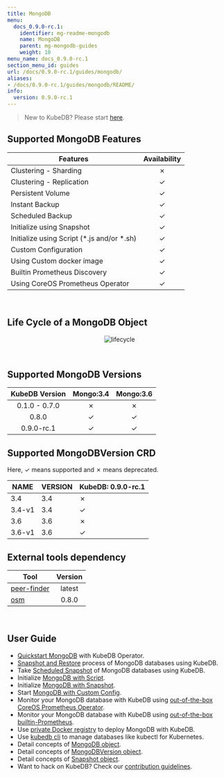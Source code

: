 ```yaml
---
title: MongoDB
menu:
  docs_0.9.0-rc.1:
    identifier: mg-readme-mongodb
    name: MongoDB
    parent: mg-mongodb-guides
    weight: 10
menu_name: docs_0.9.0-rc.1
section_menu_id: guides
url: /docs/0.9.0-rc.1/guides/mongodb/
aliases:
- /docs/0.9.0-rc.1/guides/mongodb/README/
info:
  version: 0.9.0-rc.1
---
```


> New to KubeDB? Please start [here](/docs/0.9.0-rc.1/concepts/README).

## Supported MongoDB Features

|                   Features                   | Availability |
| -------------------------------------------- | :----------: |
| Clustering - Sharding                        |   &#10007;   |
| Clustering - Replication                     |   &#10003;   |
| Persistent Volume                            |   &#10003;   |
| Instant Backup                               |   &#10003;   |
| Scheduled Backup                             |   &#10003;   |
| Initialize using Snapshot                    |   &#10003;   |
| Initialize using Script (\*.js and/or \*.sh) |   &#10003;   |
| Custom Configuration                         |   &#10003;   |
| Using Custom docker image                    |   &#10003;   |
| Builtin Prometheus Discovery                 |   &#10003;   |
| Using CoreOS Prometheus Operator             |   &#10003;   |

<br/>

## Life Cycle of a MongoDB Object

<p align="center">
  <img alt="lifecycle"  src="/docs/0.9.0-rc.1/images/mongodb/mgo-lifecycle.png">
</p>

<br/>

## Supported MongoDB Versions

| KubeDB Version | Mongo:3.4 | Mongo:3.6 |
|:--------------:|:---------:|:---------:|
| 0.1.0 - 0.7.0  | &#10007;  | &#10007;  |
| 0.8.0          | &#10003;  | &#10003;  |
| 0.9.0-rc.1     | &#10003;  | &#10003;  |

## Supported MongoDBVersion CRD

Here, &#10003; means supported and &#10007; means deprecated.

| NAME     | VERSION | KubeDB: 0.9.0-rc.1 |
|----------|---------|--------------------|
| 3.4      | 3.4     | &#10007;           |
| 3.4-v1   | 3.4     | &#10003;           |
| 3.6      | 3.6     | &#10007;           |
| 3.6-v1   | 3.6     | &#10003;           |

## External tools dependency

|    Tool   | Version |
| --------- | :-----: |
| [peer-finder](https://github.com/kubernetes/contrib/tree/master/peer-finder) | latest  |
| [osm](https://github.com/appscode/osm) |  0.8.0  |

<br/>

## User Guide

- [Quickstart MongoDB](/docs/0.9.0-rc.1/guides/mongodb/quickstart/quickstart) with KubeDB Operator.
- [Snapshot and Restore](/docs/0.9.0-rc.1/guides/mongodb/snapshot/backup-and-restore) process of MongoDB databases using KubeDB.
- Take [Scheduled Snapshot](/docs/0.9.0-rc.1/guides/mongodb/snapshot/scheduled-backup) of MongoDB databases using KubeDB.
- Initialize [MongoDB with Script](/docs/0.9.0-rc.1/guides/mongodb/initialization/using-script).
- Initialize [MongoDB with Snapshot](/docs/0.9.0-rc.1/guides/mongodb/initialization/using-snapshot).
- Start [MongoDB with Custom Config](/docs/0.9.0-rc.1/guides/mongodb/custom-config/using-custom-config).
- Monitor your MongoDB database with KubeDB using [out-of-the-box CoreOS Prometheus Operator](/docs/0.9.0-rc.1/guides/mongodb/monitoring/using-coreos-prometheus-operator).
- Monitor your MongoDB database with KubeDB using [out-of-the-box builtin-Prometheus](/docs/0.9.0-rc.1/guides/mongodb/monitoring/using-builtin-prometheus).
- Use [private Docker registry](/docs/0.9.0-rc.1/guides/mongodb/private-registry/using-private-registry) to deploy MongoDB with KubeDB.
- Use [kubedb cli](/docs/0.9.0-rc.1/guides/mongodb/cli/cli) to manage databases like kubectl for Kubernetes.
- Detail concepts of [MongoDB object](/docs/0.9.0-rc.1/concepts/databases/mongodb).
- Detail concepts of [MongoDBVersion object](/docs/0.9.0-rc.1/concepts/catalog/mongodb).
- Detail concepts of [Snapshot object](/docs/0.9.0-rc.1/concepts/snapshot).
- Want to hack on KubeDB? Check our [contribution guidelines](/docs/0.9.0-rc.1/CONTRIBUTING).
